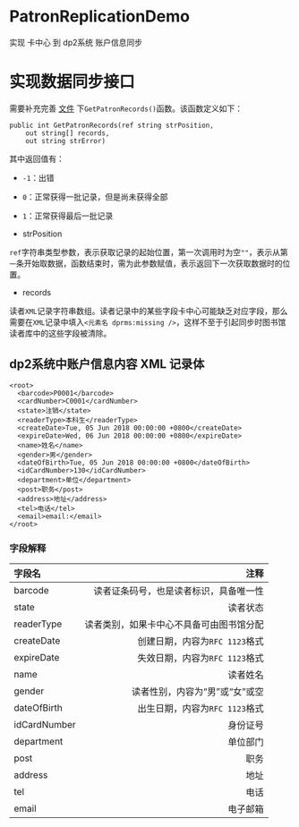 # PatronReplicationDemo
实现 卡中心 到 dp2系统 账户信息同步
# 实现数据同步接口
需要补充完善 [文件](https://github.com/paopaofeng/PatronReplicationDemo/blob/master/PatronReplicationDemo/CardCenterServer.cs) 下`GetPatronRecords()`函数。该函数定义如下：
```
public int GetPatronRecords(ref string strPosition, 
    out string[] records, 
    out string strError)
```
其中返回值有：

- `-1`：出错
- `0`：正常获得一批记录，但是尚未获得全部
- `1`：正常获得最后一批记录


- strPosition

`ref`字符串类型参数，表示获取记录的起始位置，第一次调用时为空`""`，表示从第`一`条开始取数据，函数结束时，需为此参数赋值，表示返回下一次获取数据时的位置。

- records

读者`XML`记录字符串数组。读者记录中的某些字段卡中心可能缺乏对应字段，那么需要在`XML`记录中填入`<元素名 dprms:missing />`，这样不至于引起同步时图书馆读者库中的这些字段被清除。
## dp2系统中账户信息内容 XML 记录体

```
<root>
  <barcode>P0001</barcode> 
  <cardNumber>C0001</cardNumber> 
  <state>注销</state> 
  <readerType>本科生</readerType> 
  <createDate>Tue, 05 Jun 2018 00:00:00 +0800</createDate> 
  <expireDate>Wed, 06 Jun 2018 00:00:00 +0800</expireDate> 
  <name>姓名</name> 
  <gender>男</gender> 
  <dateOfBirth>Tue, 05 Jun 2018 00:00:00 +0800</dateOfBirth> 
  <idCardNumber>130</idCardNumber> 
  <department>单位</department> 
  <post>职务</post> 
  <address>地址</address> 
  <tel>电话</tel> 
  <email>email:</email> 
</root>
```
### 字段解释
|  字段名   |  注释  |
|:----------|---------:|
| barcode | 读者证条码号，也是读者标识，具备唯一性|
| state | 读者状态 |
| readerType | 读者类别，如果卡中心不具备可由图书馆分配 |
| createDate | 创建日期，内容为`RFC 1123`格式 |
| expireDate | 失效日期，内容为`RFC 1123`格式 |
| name | 读者姓名 |
| gender | 读者性别，内容为“男”或“女”或空 |
| dateOfBirth | 出生日期，内容为`RFC 1123`格式 |
| idCardNumber | 身份证号 |
| department | 单位部门 |
| post | 职务 |
| address | 地址 |
| tel | 电话 |
| email | 电子邮箱 |
